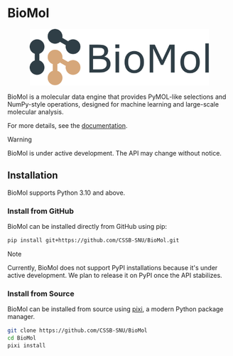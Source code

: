 # BioMol

<p align="center">
  <img src="docs/_static/logo-light.svg" alt="BioMol Logo" width="80%">
</p>

BioMol is a molecular data engine that provides PyMOL-like selections and NumPy-style operations, designed for machine learning and large-scale molecular analysis.

For more details, see the [documentation](https://biomol.readthedocs.io/en/latest/index.html).

> [!WARNING]
> BioMol is under active development. The API may change without notice.

## Installation

BioMol supports Python 3.10 and above.

### Install from GitHub

BioMol can be installed directly from GitHub using pip:

```bash
pip install git+https://github.com/CSSB-SNU/BioMol.git
```

> [!Note]
> Currently, BioMol does not support PyPI installations because it's under active development. We plan to release it on PyPI once the API stabilizes.

### Install from Source

BioMol can be installed from source using [pixi](https://pixi.sh/latest/), a modern Python package manager.

```bash
git clone https://github.com/CSSB-SNU/BioMol
cd BioMol
pixi install
```
